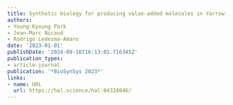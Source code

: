 ```yaml
---
title: Synthetic biology for producing value-added molecules in Yarrowia lipolytica
authors:
- Young-Kyoung Park
- Jean-Marc Nicaud
- Rodrigo Ledesma-Amaro
date: '2023-01-01'
publishDate: '2024-09-16T16:13:01.716345Z'
publication_types:
- article-journal
publication: '*BioSynSys 2023*'
links:
- name: URL
  url: https://hal.science/hal-04328846/
---
```

